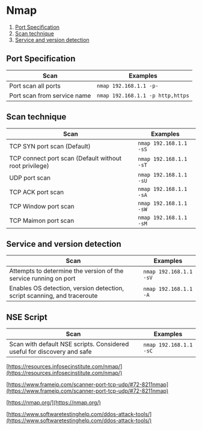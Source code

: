 

# Nmap

1. [Port Specification](##port-specification)
2. [Scan technique](##scan-technique)
3. [Service and version detection](#service-and-version-detection)

## Port Specification
Scan | Examples
------ | --------
Port scan all ports | `nmap 192.168.1.1 -p-`
Port scan from service name | `nmap 192.168.1.1 -p http,https`

## Scan technique
Scan | Examples
------ | --------
TCP SYN port scan (Default) |`nmap 192.168.1.1 -sS`
  TCP connect port scan (Default without root privilege) | `nmap 192.168.1.1 -sT`
UDP port scan | `nmap 192.168.1.1 -sU`
TCP ACK port scan | `nmap 192.168.1.1 -sA`
TCP Window port scan | `nmap 192.168.1.1 -sW`
TCP Maimon port scan | `nmap 192.168.1.1 -sM`

## Service and version detection
Scan | Examples
------ | --------
Attempts to determine the version of the service running on port | `nmap 192.168.1.1 -sV`
Enables OS detection, version detection, script scanning, and traceroute | `nmap 192.168.1.1 -A`


## NSE Script
Scan | Examples
------ | --------
Scan with default NSE scripts. Considered useful for discovery and safe | `nmap 192.168.1.1 -sC`



[https://resources.infosecinstitute.com/nmap/](https://resources.infosecinstitute.com/nmap/)

[https://www.frameip.com/scanner-port-tcp-udp/#72-8211nmap](https://www.frameip.com/scanner-port-tcp-udp/#72-8211nmap)


[https://nmap.org/](https://nmap.org/)



[https://www.softwaretestinghelp.com/ddos-attack-tools/](https://www.softwaretestinghelp.com/ddos-attack-tools/)
<!--stackedit_data:
eyJoaXN0b3J5IjpbLTE3MjcyNzgxMTksMTk2NzMxNTkzNywtMT
YwMzQwNjQ4Nl19
-->